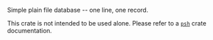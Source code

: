 Simple plain file database -- one line, one record.

This crate is not intended to be used alone.
Please refer to a [`psh`](https://docs.rs/psh/latest/psh) crate documentation.

